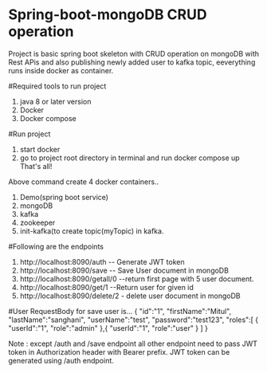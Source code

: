 # Spring-boot-mongoDB CRUD operation
Project is basic spring boot skeleton with CRUD operation on mongoDB with Rest APis and also publishing newly added user to kafka topic, eeverything runs inside docker as container.

#Required tools to run project
1. java 8 or later version
2. Docker
3. Docker compose


#Run project
1. start docker
2. go to project root directory in terminal and run docker compose up
   That's all!

Above command create 4 docker containers..
1. Demo(spring boot service)
2. mongoDB
3. kafka
4. zookeeper
5. init-kafka(to create topic(myTopic) in kafka.


#Following are the endpoints
1. http://localhost:8090/auth  -- Generate JWT token
2. http://localhost:8090/save  -- Save User document in mongoDB
3. http://localhost:8090/getall/0  --return first page with 5 user document.
4. http://localhost:8090/get/1  --Return user for given id
5. http://localhost:8090/delete/2  - delete user document in mongoDB

#User RequestBody for save user is...
{
    "id":"1",
    "firstName":"Mitul",
    "lastName":"sanghani",
    "userName":"test",
    "password":"test123",
    "roles":[
        {
            "userId":"1",
            "role":"admin"
        },{
            "userId":"1",
            "role":"user"
        }
    ]
}

Note : except /auth and /save endpoint all other endpoint need to pass JWT token in Authorization header with Bearer prefix.
        JWT token can be generated using /auth endpoint.


